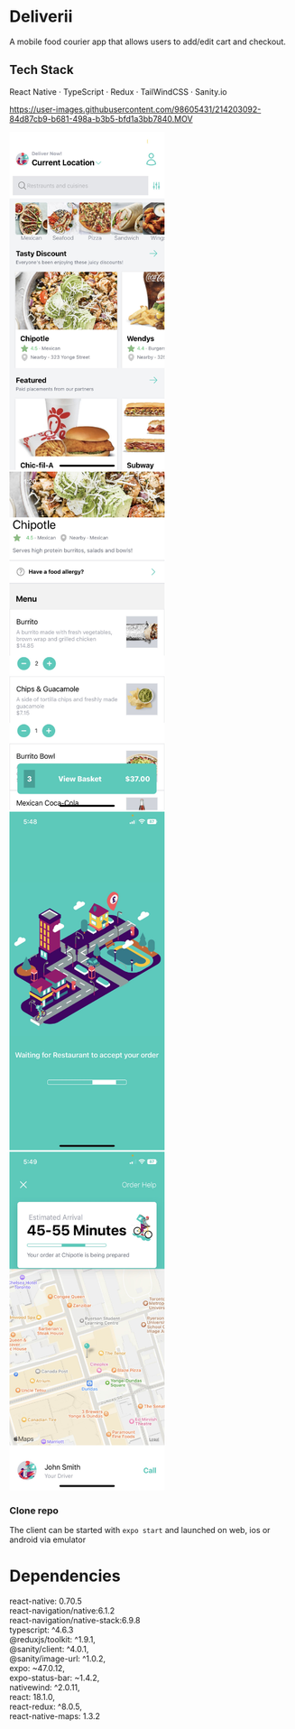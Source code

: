 # Deliverii

A mobile food courier app that allows users to add/edit cart and checkout.

## Tech Stack

React Native · TypeScript · Redux · TailWindCSS · Sanity.io

https://user-images.githubusercontent.com/98605431/214203092-84d87cb9-b681-498a-b3b5-bfd1a3bb7840.MOV

<p align="start">
<img src="https://github.com/MHassan47/Deliverii/blob/master/assets/deliverii_home.JPG?raw=true" width="275" height="600" >
<img src="https://github.com/MHassan47/Deliverii/blob/master/assets/deliverii_basket.JPG?raw=true" width="275" height="600">
<img src="https://github.com/MHassan47/Deliverii/blob/master/assets/deliverii_loading.JPG?raw=true" width="275" height="600">
<img src="https://github.com/MHassan47/Deliverii/blob/master/assets/deliverii_delivery.JPG?raw=true" width="275" height="600" >
</p>

### Clone repo

The client can be started with `expo start` and launched on web, ios or android via emulator

# Dependencies

react-native: 0.70.5  
react-navigation/native:6.1.2  
react-navigation/native-stack:6.9.8  
typescript: ^4.6.3  
@reduxjs/toolkit: ^1.9.1,  
@sanity/client: ^4.0.1,  
@sanity/image-url: ^1.0.2,  
expo: ~47.0.12,  
expo-status-bar: ~1.4.2,  
nativewind: ^2.0.11,  
react: 18.1.0,  
react-redux: ^8.0.5,  
react-native-maps: 1.3.2
